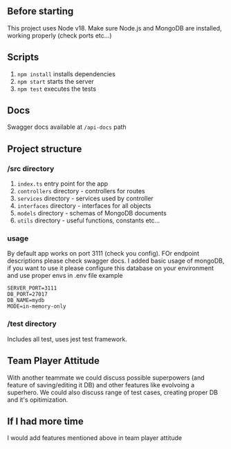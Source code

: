 ## Before starting
This project uses Node v18.
Make sure Node.js and MongoDB are installed, working properly (check ports etc...)

## Scripts
1. `npm install` installs dependencies
2. `npm start` starts the server
3. `npm test` executes the tests

## Docs
Swagger docs available at `/api-docs` path

## Project structure

### /src directory
1. `index.ts` entry point for the app
2. `controllers` directory - controllers for routes
3. `services` directory - services used by controller
4. `interfaces` directory - interfaces for all objects
5. `models` directory - schemas of MongoDB documents
6. `utils` directory - useful functions, constants etc...

### usage
By default app works on port 3111 (check you config).
FOr endpoint descriptions please check swagger docs.
I added basic usage of mongoDB, if you want to use it please configure this database on your environment and use proper envs in .env file
example
```
SERVER_PORT=3111
DB_PORT=27017
DB_NAME=mydb
MODE=in-memory-only
```

### /test directory
Includes all test, uses jest test framework.

## Team Player Attitude

With another teammate we could discuss possible superpowers (and feature of saving/editing it DB) and other features like evolvoing a superhero.
We could also discuss range of test cases, creating proper DB and it's opitimization.

## If I had more time
I would add features mentioned above in team player attitude

